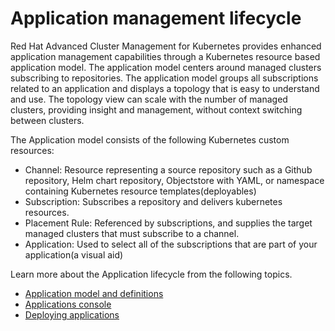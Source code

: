 # Application management lifecycle

Red Hat Advanced Cluster Management for Kubernetes provides enhanced application management capabilities through a Kubernetes resource based application model. The application model centers around managed clusters subscribing to repositories. The application model groups all subscriptions related to an application and displays a topology that is easy to understand and use. The topology view can scale with the number of managed clusters, providing insight and management, without context switching between clusters.

The Application model consists of the following Kubernetes custom resources:

   - Channel: Resource representing a source repository such as a Github repository, Helm chart repository, Objectstore with YAML, or namespace containing Kubernetes resource templates(deployables)
   - Subscription: Subscribes a repository and delivers kubernetes resources.
   - Placement Rule: Referenced by subscriptions, and supplies the target managed clusters that must subscribe to a channel.
   - Application: Used to select all of the subscriptions that are part of your application(a visual aid)

Learn more about the Application lifecycle from the following topics.

  * [Application model and definitions](app_model.md)
  * [Applications console](app_console.md)
  * [Deploying applications](deployment_app.md)
